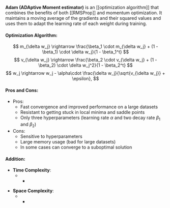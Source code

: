 **Adam (ADAptive Moment estimator)** is an [[optimization algorithm]] that combines the benefits of both [[RMSProp]] and momentum optimization. It maintains a moving average of the gradients and their squared values and uses them to adapt the learning rate of each weight during training.

#### Optimization Algorithm:
$$
m_{\delta w_j} \rightarrow \frac{\beta_1 \cdot m_{\delta w_j} + (1 - \beta_1) \cdot \delta w_j}{1 - \beta_1^t}
$$
$$
v_{\delta w_j} \rightarrow \frac{\beta_2 \cdot v_{\delta w_j} + (1 - \beta_2) \cdot \delta w_j^2}{1 - \beta_2^t}
$$
$$
w_j \rightarrow w_j - \alpha\cdot \frac{\delta w_j}{\sqrt{v_{\delta w_j}} + \epsilon},
$$

#### Pros and Cons:

* Pros:
	* Fast convergence and improved performance on a large datasets
	* Resistant to getting stuck in local minima and saddle points
	* Only three hyperparameters (learning rate $\alpha$ and two decay rate $\beta_1$ and $\beta_2$)
* Cons:
	* Sensitive to hyperparameters
	* Large memory usage (bad for large datasets)
	* In some cases can converge to a suboptimal solution

#### Addition:

* **Time Complexity**:
	- -
- **Space Complexity**: 
	- -